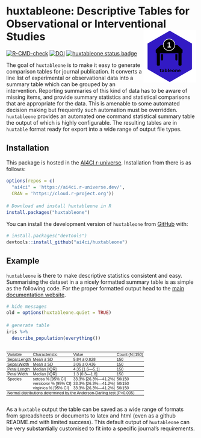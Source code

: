 
<!-- README.md is generated from README.Rmd. Please edit that file -->

# huxtableone: Descriptive Tables for Observational or Interventional Studies <a href='https://ai4ci.github.io/huxtableone/index.html'><img src='man/figures/logo.png' align="right" height="139" /></a>

<!-- badges: start -->

[![R-CMD-check](https://github.com/ai4ci/huxtableone/actions/workflows/R-CMD-check.yaml/badge.svg)](https://github.com/ai4ci/huxtableone/actions/workflows/R-CMD-check.yaml)
[![DOI](https://zenodo.org/badge/551386697.svg)](https://zenodo.org/badge/latestdoi/551386697)
[![huxtableone status
badge](https://ai4ci.r-universe.dev/badges/huxtableone)](https://ai4ci.r-universe.dev)
<!-- badges: end -->

The goal of `huxtableone` is to make it easy to generate comparison
tables for journal publication. It converts a line list of experimental
or observational data into a summary table which can be grouped by an
intervention. Reporting summaries of this kind of data has to be aware
of missing items, and provide summary statistics and statistical
comparisons that are appropriate for the data. This is amenable to some
automated decision making but frequently such automation must be
overridden. `huxtableone` provides an automated one command statistical
summary table the output of which is highly configurable. The resulting
tables are in `huxtable` format ready for export into a wide range of
output file types.

## Installation

This package is hosted in the [AI4CI
r-universe](https://https://ai4ci.r-universe.dev/). Installation from
there is as follows:

``` r
options(repos = c(
  "ai4ci" = 'https://ai4ci.r-universe.dev/',
  CRAN = 'https://cloud.r-project.org'))

# Download and install huxtableone in R
install.packages("huxtableone")
```

You can install the development version of `huxtableone` from
[GitHub](https://github.com/ai4ci/huxtableone) with:

``` r
# install.packages("devtools")
devtools::install_github("ai4ci/huxtableone")
```

## Example

`huxtableone` is there to make descriptive statistics consistent and
easy. Summarising the dataset in a a nicely formatted summary table is
as simple as the following code. For the proper formatted output head to
the [main documentation website](https://ai4ci.github.io/huxtableone/).

``` r
# hide messages 
old = options(huxtableone.quiet = TRUE)

# generate table 
iris %>% 
  describe_population(everything()) 
```

<table class="huxtable" data-quarto-disable-processing="true" style="border-collapse: collapse; border: 0px; margin-bottom: 2em; margin-top: 2em; ; margin-left: auto; margin-right: auto;  ">
<col><col><col><col><tr>
<th style="vertical-align: top; text-align: left; white-space: normal; border-style: solid solid solid solid; border-width: 1pt 0pt 0.5pt 0pt;    padding: 0pt 2pt 0pt 2pt; font-weight: normal; font-family: Arial; font-size: 8pt;">Variable</th><th style="vertical-align: top; text-align: left; white-space: normal; border-style: solid solid solid solid; border-width: 1pt 0pt 0.5pt 0pt;    padding: 0pt 2pt 0pt 2pt; font-weight: normal; font-family: Arial; font-size: 8pt;">Characteristic</th><th style="vertical-align: top; text-align: left; white-space: normal; border-style: solid solid solid solid; border-width: 1pt 0pt 0.5pt 0pt;    padding: 0pt 2pt 0pt 2pt; font-weight: normal; font-family: Arial; font-size: 8pt;">Value</th><th style="vertical-align: top; text-align: left; white-space: normal; border-style: solid solid solid solid; border-width: 1pt 0pt 0.5pt 0pt;    padding: 0pt 2pt 0pt 2pt; font-weight: normal; font-family: Arial; font-size: 8pt;">Count (N=150)</th></tr>
<tr>
<td style="vertical-align: top; text-align: left; white-space: normal; border-style: solid solid solid solid; border-width: 0.5pt 0pt 0.5pt 0pt;    padding: 0pt 2pt 0pt 2pt; font-weight: normal; font-family: Arial; font-size: 8pt;">Sepal.Length</td><td style="vertical-align: top; text-align: left; white-space: normal; border-style: solid solid solid solid; border-width: 0.5pt 0pt 0.5pt 0pt;    padding: 0pt 2pt 0pt 2pt; font-weight: normal; font-family: Arial; font-size: 8pt;">Mean ± SD</td><td style="vertical-align: top; text-align: left; white-space: normal; border-style: solid solid solid solid; border-width: 0.5pt 0pt 0.5pt 0pt;    padding: 0pt 2pt 0pt 2pt; font-weight: normal; font-family: Arial; font-size: 8pt;">5.84 ± 0.828</td><td style="vertical-align: top; text-align: left; white-space: normal; border-style: solid solid solid solid; border-width: 0.5pt 0pt 0.5pt 0pt;    padding: 0pt 2pt 0pt 2pt; font-weight: normal; font-family: Arial; font-size: 8pt;">150</td></tr>
<tr>
<td style="vertical-align: top; text-align: left; white-space: normal; border-style: solid solid solid solid; border-width: 0.5pt 0pt 0.5pt 0pt;    padding: 0pt 2pt 0pt 2pt; font-weight: normal; font-family: Arial; font-size: 8pt;">Sepal.Width</td><td style="vertical-align: top; text-align: left; white-space: normal; border-style: solid solid solid solid; border-width: 0.5pt 0pt 0.5pt 0pt;    padding: 0pt 2pt 0pt 2pt; font-weight: normal; font-family: Arial; font-size: 8pt;">Mean ± SD</td><td style="vertical-align: top; text-align: left; white-space: normal; border-style: solid solid solid solid; border-width: 0.5pt 0pt 0.5pt 0pt;    padding: 0pt 2pt 0pt 2pt; font-weight: normal; font-family: Arial; font-size: 8pt;">3.06 ± 0.436</td><td style="vertical-align: top; text-align: left; white-space: normal; border-style: solid solid solid solid; border-width: 0.5pt 0pt 0.5pt 0pt;    padding: 0pt 2pt 0pt 2pt; font-weight: normal; font-family: Arial; font-size: 8pt;">150</td></tr>
<tr>
<td style="vertical-align: top; text-align: left; white-space: normal; border-style: solid solid solid solid; border-width: 0.5pt 0pt 0.5pt 0pt;    padding: 0pt 2pt 0pt 2pt; font-weight: normal; font-family: Arial; font-size: 8pt;">Petal.Length</td><td style="vertical-align: top; text-align: left; white-space: normal; border-style: solid solid solid solid; border-width: 0.5pt 0pt 0.5pt 0pt;    padding: 0pt 2pt 0pt 2pt; font-weight: normal; font-family: Arial; font-size: 8pt;">Median [IQR]</td><td style="vertical-align: top; text-align: left; white-space: normal; border-style: solid solid solid solid; border-width: 0.5pt 0pt 0.5pt 0pt;    padding: 0pt 2pt 0pt 2pt; font-weight: normal; font-family: Arial; font-size: 8pt;">4.35 [1.6—5.1]</td><td style="vertical-align: top; text-align: left; white-space: normal; border-style: solid solid solid solid; border-width: 0.5pt 0pt 0.5pt 0pt;    padding: 0pt 2pt 0pt 2pt; font-weight: normal; font-family: Arial; font-size: 8pt;">150</td></tr>
<tr>
<td style="vertical-align: top; text-align: left; white-space: normal; border-style: solid solid solid solid; border-width: 0.5pt 0pt 0.5pt 0pt;    padding: 0pt 2pt 0pt 2pt; font-weight: normal; font-family: Arial; font-size: 8pt;">Petal.Width</td><td style="vertical-align: top; text-align: left; white-space: normal; border-style: solid solid solid solid; border-width: 0.5pt 0pt 0.5pt 0pt;    padding: 0pt 2pt 0pt 2pt; font-weight: normal; font-family: Arial; font-size: 8pt;">Median [IQR]</td><td style="vertical-align: top; text-align: left; white-space: normal; border-style: solid solid solid solid; border-width: 0.5pt 0pt 0.5pt 0pt;    padding: 0pt 2pt 0pt 2pt; font-weight: normal; font-family: Arial; font-size: 8pt;">1.3 [0.3—1.8]</td><td style="vertical-align: top; text-align: left; white-space: normal; border-style: solid solid solid solid; border-width: 0.5pt 0pt 0.5pt 0pt;    padding: 0pt 2pt 0pt 2pt; font-weight: normal; font-family: Arial; font-size: 8pt;">150</td></tr>
<tr>
<td rowspan="3" style="vertical-align: top; text-align: left; white-space: normal; border-style: solid solid solid solid; border-width: 0.5pt 0pt 1pt 0pt;    padding: 0pt 2pt 0pt 2pt; font-weight: normal; font-family: Arial; font-size: 8pt;">Species</td><td style="vertical-align: top; text-align: left; white-space: normal; border-style: solid solid solid solid; border-width: 0.5pt 0pt 0pt 0pt;    padding: 0pt 2pt 0pt 2pt; font-weight: normal; font-family: Arial; font-size: 8pt;">setosa % [95% CI]</td><td style="vertical-align: top; text-align: left; white-space: normal; border-style: solid solid solid solid; border-width: 0.5pt 0pt 0pt 0pt;    padding: 0pt 2pt 0pt 2pt; font-weight: normal; font-family: Arial; font-size: 8pt;">33.3% [26.3%—41.2%]</td><td style="vertical-align: top; text-align: left; white-space: normal; border-style: solid solid solid solid; border-width: 0.5pt 0pt 0pt 0pt;    padding: 0pt 2pt 0pt 2pt; font-weight: normal; font-family: Arial; font-size: 8pt;">50/150</td></tr>
<tr>
<td style="vertical-align: top; text-align: left; white-space: normal; border-style: solid solid solid solid; border-width: 0pt 0pt 0pt 0pt;    padding: 0pt 2pt 0pt 2pt; font-weight: normal; font-family: Arial; font-size: 8pt;">versicolor % [95% CI]</td><td style="vertical-align: top; text-align: left; white-space: normal; border-style: solid solid solid solid; border-width: 0pt 0pt 0pt 0pt;    padding: 0pt 2pt 0pt 2pt; font-weight: normal; font-family: Arial; font-size: 8pt;">33.3% [26.3%—41.2%]</td><td style="vertical-align: top; text-align: left; white-space: normal; border-style: solid solid solid solid; border-width: 0pt 0pt 0pt 0pt;    padding: 0pt 2pt 0pt 2pt; font-weight: normal; font-family: Arial; font-size: 8pt;">50/150</td></tr>
<tr>
<td style="vertical-align: top; text-align: left; white-space: normal; border-style: solid solid solid solid; border-width: 0pt 0pt 1pt 0pt;    padding: 0pt 2pt 0pt 2pt; font-weight: normal; font-family: Arial; font-size: 8pt;">virginica % [95% CI]</td><td style="vertical-align: top; text-align: left; white-space: normal; border-style: solid solid solid solid; border-width: 0pt 0pt 1pt 0pt;    padding: 0pt 2pt 0pt 2pt; font-weight: normal; font-family: Arial; font-size: 8pt;">33.3% [26.3%—41.2%]</td><td style="vertical-align: top; text-align: left; white-space: normal; border-style: solid solid solid solid; border-width: 0pt 0pt 1pt 0pt;    padding: 0pt 2pt 0pt 2pt; font-weight: normal; font-family: Arial; font-size: 8pt;">50/150</td></tr>
<tr>
<td colspan="4" style="vertical-align: top; text-align: left; white-space: normal; border-style: solid solid solid solid; border-width: 1pt 0pt 0pt 0pt;    padding: 0pt 2pt 0pt 2pt; font-weight: normal; font-family: Arial; font-size: 8pt;">Normal distributions determined by the Anderson-Darling test (P&gt;0.005)</td></tr>
</table>

As a `huxtable` output the table can be saved as a wide range of formats
from spreadsheets or documents to latex and html (even as a github
README.md with limited success). This default output of `huxtableone`
can be very substantially customised to fit into a specific journal’s
requirements.
